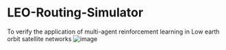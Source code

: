 # LEO-Routing-Simulator
To verify the application of multi-agent reinforcement learning in Low earth orbit satellite networks
![image](https://github.com/Cinnnamon-Boy/LEO-Routing-Simulator/blob/main/frame.JPG)
